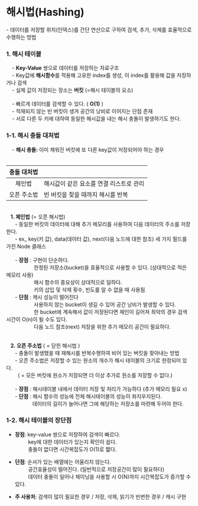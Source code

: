 <h1>해시법(Hashing)</h1>
- 데이터를 저장할 위치(인덱스)를 간단 연산으로 구하여 검색, 추가, 삭제를 효율적으로 수행하는 방법

<h3>1. 해시 테이블</h3>
&nbsp;&nbsp;&nbsp; - <b>Key-Value</b> 쌍으로 데이터를 저장하는 자료구조<br>
&nbsp;&nbsp;&nbsp; - Key값에 <b>해시함수</b>를 적용해 고유한 index를 생성, 이 index를 활용해 값을 저장하거나 검색<br>
&nbsp;&nbsp;&nbsp; - 실제 값이 저장되는 장소는 <b>버킷</b> (=해시 테이블의 요소)<br><br>
&nbsp;&nbsp;&nbsp; - 빠르게 데이터를 검색할 수 있다. ( <b>O(1)</b> )<br>
&nbsp;&nbsp;&nbsp; - 적재되지 않는 빈 버킷이 생겨 공간의 낭비로 이어지는 단점 존재 <br>
&nbsp;&nbsp;&nbsp; - 서로 다른 두 키에 대하여 동일한 해시값을 내는 해시 충돌이 발생하기도 한다.

<h3>1-1. 해시 충돌 대처법</h3>
&nbsp;&nbsp;&nbsp; - <b>해시 충돌: </b>이미 채워진 버킷에 또 다른 key값이 저장되어야 하는 경우<br><br>

|충돌 대처법||
|:---:|:---|
|체인법| 해시값이 같은 요소를 연결 리스트로 관리|
|오픈 주소법|빈 버킷을 찾을 때까지 해시를 반복|

<br>
&nbsp;&nbsp;&nbsp;<b>1. 체인법</b> (= 오픈 해시법)<br>
&nbsp;&nbsp;&nbsp;&nbsp;&nbsp; - 동일한 버킷의 데이터에 대해 추가 메모리를 사용하여 다음 데이터의 주소를 저장한다. <br>
&nbsp;&nbsp;&nbsp;&nbsp;&nbsp; - ex_ key(키 값), data(데이터 값), next(다음 노드에 대한 참조) 세 가지 필드를 가진 Node<K,V> 클래스 <br><br>
&nbsp;&nbsp;&nbsp;&nbsp;&nbsp; - <b>장점</b> : 구현이 단순하다.<br>
&nbsp;&nbsp;&nbsp;&nbsp;&nbsp;&nbsp;&nbsp;&nbsp;&nbsp;&nbsp;&nbsp;&nbsp;&nbsp;&nbsp;&nbsp;&nbsp;&nbsp;&nbsp;&nbsp;한정된 저장소(bucket)을 효율적으로 사용할 수 있다. (상대적으로 적은 메모리 사용) <br> 
&nbsp;&nbsp;&nbsp;&nbsp;&nbsp;&nbsp;&nbsp;&nbsp;&nbsp;&nbsp;&nbsp;&nbsp;&nbsp;&nbsp;&nbsp;&nbsp;&nbsp;&nbsp;&nbsp;해시 함수의 중요성이 상대적으로 덜하다.<br>
&nbsp;&nbsp;&nbsp;&nbsp;&nbsp;&nbsp;&nbsp;&nbsp;&nbsp;&nbsp;&nbsp;&nbsp;&nbsp;&nbsp;&nbsp;&nbsp;&nbsp;&nbsp;&nbsp;키의 삽입 및 삭제 횟수, 빈도를 알 수 없을 때 사용됨<br>
&nbsp;&nbsp;&nbsp;&nbsp;&nbsp; - <b>단점</b> : 캐시 성능이 떨어진다<br>
&nbsp;&nbsp;&nbsp;&nbsp;&nbsp;&nbsp;&nbsp;&nbsp;&nbsp;&nbsp;&nbsp;&nbsp;&nbsp;&nbsp;&nbsp;&nbsp;&nbsp;&nbsp;&nbsp;사용하지 않는 bucket이 생길 수 있어 공간 낭비가 발생할 수 있다.<br>
&nbsp;&nbsp;&nbsp;&nbsp;&nbsp;&nbsp;&nbsp;&nbsp;&nbsp;&nbsp;&nbsp;&nbsp;&nbsp;&nbsp;&nbsp;&nbsp;&nbsp;&nbsp;&nbsp;한 bucket에 계속해서 값이 저장된다면 체인이 길어져 최악의 경우 검색 시간이 O(n)이 될 수도 있다.<br>
&nbsp;&nbsp;&nbsp;&nbsp;&nbsp;&nbsp;&nbsp;&nbsp;&nbsp;&nbsp;&nbsp;&nbsp;&nbsp;&nbsp;&nbsp;&nbsp;&nbsp;&nbsp;&nbsp;다음 노드 참조(next) 저장을 위한 추가 메모리 공간이 필요하다.
<br><br>



&nbsp;&nbsp;&nbsp;<b>2. 오픈 주소법</b> ( = 닫힌 해시법 )<br>
&nbsp;&nbsp;&nbsp;&nbsp;&nbsp; - 충돌이 발생했을 때 재해시를 반복수행하여 비어 있는 버킷을 찾아내는 방법 <br>
&nbsp;&nbsp;&nbsp;&nbsp;&nbsp; - 오픈 주소법은 저장할 수 있는 원소의 개수가 해시 테이블의 크기로 한정되어 있다. <br>&nbsp;&nbsp;&nbsp;&nbsp;&nbsp;&nbsp;&nbsp; ( = 모든 버킷에 원소가 저장되면 더 이상 추가로 원소를 저장할 수 없다.)<br><br>
&nbsp;&nbsp;&nbsp;&nbsp;&nbsp; - <b>장점</b> : 해시테이블 내에서 데이터 저장 및 처리가 가능하다 (추가 메모리 필요 x) <br>
&nbsp;&nbsp;&nbsp;&nbsp;&nbsp; - <b>단점</b> : 해시 함수의 성능에 전체 해시테이블의 성능이 좌지우지된다.<br>
&nbsp;&nbsp;&nbsp;&nbsp;&nbsp;&nbsp;&nbsp;&nbsp;&nbsp;&nbsp;&nbsp;&nbsp;&nbsp;&nbsp;&nbsp;&nbsp;&nbsp;&nbsp;데이터의 길이가 늘어나면 그에 해당하는 저장소를 마련해 두어야 한다.

<h3>1-2. 해시 테이블의 장단점</h3>

- <b>장점</b>: key-value 쌍으로 저장하여 검색이 빠르다.<br>
&nbsp;&nbsp;&nbsp;&nbsp;&nbsp;&nbsp;&nbsp;&nbsp;&nbsp;key에 대한 데이터가 있는지 확인이 쉽다.<br>
&nbsp;&nbsp;&nbsp;&nbsp;&nbsp;&nbsp;&nbsp;&nbsp;&nbsp;충돌이 없다면 시간복잡도가 O(1)로 짧다.<br>

- <b>단점</b>: 순서가 있는 배열에는 어울리지 않는다.<br>
&nbsp;&nbsp;&nbsp;&nbsp;&nbsp;&nbsp;&nbsp;&nbsp;&nbsp;공간효율성이 떨어진다. (일반적으로 저장공간이 많이 필요하다) <br>
&nbsp;&nbsp;&nbsp;&nbsp;&nbsp;&nbsp;&nbsp;&nbsp;&nbsp;데이터 충돌이 일어나 체이닝을 사용할 시 O(N)까지 시간복잡도가 증가할 수 있다.<br>

- <b>주 사용처</b>: 검색이 많이 필요한 경우 / 저장, 삭제, 읽기가 빈번한 경우 / 캐시 구현